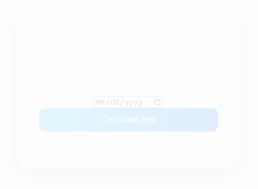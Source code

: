 <!DOCTYPE html>
<html lang="en">
<head>
  <meta charset="UTF-8" />
  <meta name="viewport" content="width=device-width, initial-scale=1.0"/>
  <title>Modern Age Calculator</title>
  <link href="https://fonts.googleapis.com/css2?family=Poppins:wght@400;600&display=swap" rel="stylesheet">
  <style>
    * {
      margin: 0;
      padding: 0;
      box-sizing: border-box;
    }

    body {
      font-family: 'Poppins', sans-serif;
      background: linear-gradient(135deg, #1f4037, #99f2c8);
      display: flex;
      align-items: center;
      justify-content: center;
      min-height: 100vh;
      padding: 20px;
      overflow: hidden;
    }

    .container {
      background: rgba(255, 255, 255, 0.1);
      backdrop-filter: blur(15px);
      border-radius: 20px;
      box-shadow: 0 8px 32px rgba(0, 0, 0, 0.3);
      padding: 40px;
      width: 100%;
      max-width: 400px;
      text-align: center;
      color: #fff;
      animation: fadeIn 1s ease-out;
    }

    .container h1 {
      font-size: 2rem;
      margin-bottom: 25px;
    }

    input[type="date"] {
      padding: 15px;
      font-size: 16px;
      border: none;
      border-radius: 12px;
      width: 100%;
      margin-bottom: 20px;
      background-color: rgba(255, 255, 255, 0.2);
      color: #fff;
      outline: none;
      backdrop-filter: blur(5px);
    }

    button {
      background: linear-gradient(to right, #00c6ff, #0072ff);
      border: none;
      padding: 12px 25px;
      color: white;
      font-size: 16px;
      border-radius: 12px;
      cursor: pointer;
      transition: 0.3s ease;
      width: 100%;
    }

    button:hover {
      background: linear-gradient(to right, #0072ff, #00c6ff);
      transform: scale(1.03);
    }

    .result {
      margin-top: 25px;
      font-size: 1.3rem;
      font-weight: 600;
    }

    @keyframes fadeIn {
      from {
        opacity: 0;
        transform: translateY(20px);
      }
      to {
        opacity: 1;
        transform: translateY(0);
      }
    }

    ::placeholder {
      color: #eee;
    }
  </style>
</head>
<body>
  <div class="container">
    <h1>🎂 Age Calculator</h1>
    <input type="date" id="dob" />
    <button onclick="calculateAge()">Calculate Age</button>
    <div class="result" id="result"></div>
  </div>

  <script>
    function calculateAge() {
      const input = document.getElementById("dob").value;
      const result = document.getElementById("result");

      if (!input) {
        result.textContent = "Please select your date of birth!";
        result.style.color = "#ffcccb";
        return;
      }

      const birthDate = new Date(input);
      const today = new Date();

      let ageYears = today.getFullYear() - birthDate.getFullYear();
      const m = today.getMonth() - birthDate.getMonth();
      if (m < 0 || (m === 0 && today.getDate() < birthDate.getDate())) {
        ageYears--;
      }

      result.textContent = `🎉 You are ${ageYears} years old.`;
      result.style.color = "#ffffff";
    }
  </script>
</body>
</html>
